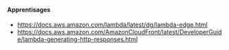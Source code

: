 #### Apprentisages
- https://docs.aws.amazon.com/lambda/latest/dg/lambda-edge.html
- https://docs.aws.amazon.com/AmazonCloudFront/latest/DeveloperGuide/lambda-generating-http-responses.html